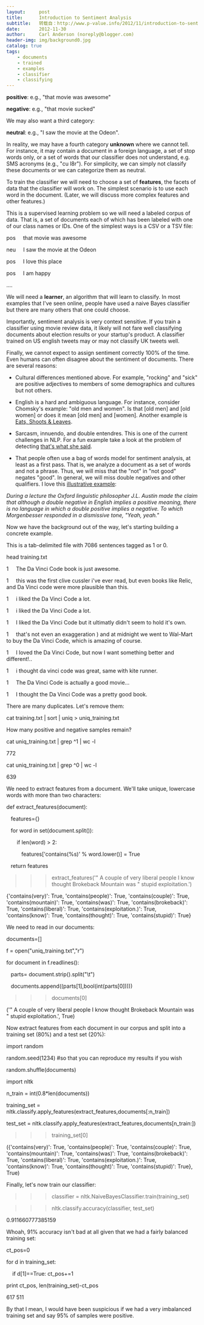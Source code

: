```yaml
---
layout:     post
title:      Introduction to Sentiment Analysis
subtitle:   转载自：http://www.p-value.info/2012/11/introduction-to-sentiment-analysis.html
date:       2012-11-30
author:     Carl Anderson (noreply@blogger.com)
header-img: img/background0.jpg
catalog: true
tags:
    - documents
    - trained
    - examples
    - classifier
    - classifying
---
```






**positive**: e.g., "that movie was awesome"


**negative**: e.g., "that movie sucked"





We may also want a third category:





**neutral**: e.g., "I saw the movie at the Odeon".








In reality, we may have a fourth category **unknown** where we cannot tell. For instance, it may contain a document in a foreign language, a set of stop words only, or a set of words that our classifier does not understand, e.g. SMS acronyms (e.g., "cu l8r"). For simplicity, we can simply not classify these documents or we can categorize them as neutral.





To train the classifier we will need to choose a set of **features**, the facets of data that the classifier will work on. The simplest scenario is to use each word in the document. (Later, we will discuss more complex features and other features.)





This is a supervised learning problem so we will need a labeled corpus of data. That is, a set of documents each of which has been labeled with one of our class names or IDs. One of the simplest ways is a CSV or a TSV file:





pos     that movie was awesome


neu     I saw the movie at the Odeon


pos     I love this place


pos     I am happy


....





We will need a **learner**, an algorithm that will learn to classify. In most examples that I've seen online, people have used a naive Bayes classifier but there are many others that one could choose.





Importantly, sentiment analysis is very context sensitive. If you train a classifier using movie review data, it likely will not fare well classifying documents about election results or your startup's product. A classifier trained on US english tweets may or may not classify UK tweets well.





Finally, we cannot expect to assign sentiment correctly 100% of the time. Even humans can often disagree about the sentiment of documents. There are several reasons:

- Cultural differences mentioned above. For example, "rocking" and "sick" are positive adjectives to members of some demographics and cultures but not others.

- English is a hard and ambiguous language. For instance, consider Chomsky's example: "old men and women". Is that [old men] and [old women] or does it mean [old men] and [women]. Another example is [Eats, Shoots & Leaves](http://www.amazon.com/Eats-Shoots-Leaves-Tolerance-Punctuation/dp/1592402038/ref=sr_1_1?ie=UTF8&qid=1354151510&sr=8-1&keywords=eats+shoots+and+leaves).

- Sarcasm, innuendo, and double entendres. This is one of the current challenges in NLP. For a fun example take a look at the problem of detecting [that's what she said](http://blog.echen.me/2011/05/05/twss-building-a-thats-what-she-said-classifier).

- That people often use a bag of words model for sentiment analysis, at least as a first pass. That is, we analyze a document as a set of words and not a phrase. Thus, we will miss that the "not" in "not good" negates "good". In general, we will miss double negatives and other qualifiers. I love this [illustrative example](http://en.wikipedia.org/wiki/Sidney_Morgenbesser):


> 
*During a lecture the Oxford linguistic philosopher J.L. Austin made the claim that although a double negative in English implies a positive meaning, there is no language in which a double positive implies a negative. To which Morgenbesser responded in a dismissive tone, "Yeah, yeah."*


Now we have the background out of the way, let's starting building a concrete example.








This is a tab-delimited file with 7086 sentences tagged as 1 or 0. 





head training.txt


1     The Da Vinci Code book is just awesome.


1     this was the first clive cussler i've ever read, but even books like Relic, and Da Vinci code were more plausible than this.


1     i liked the Da Vinci Code a lot.


1     i liked the Da Vinci Code a lot.


1     I liked the Da Vinci Code but it ultimatly didn't seem to hold it's own.


1     that's not even an exaggeration ) and at midnight we went to Wal-Mart to buy the Da Vinci Code, which is amazing of course.


1     I loved the Da Vinci Code, but now I want something better and different!..


1     i thought da vinci code was great, same with kite runner.


1     The Da Vinci Code is actually a good movie...


1     I thought the Da Vinci Code was a pretty good book.





There are many duplicates. Let's remove them:





cat training.txt | sort | uniq > uniq_training.txt





How many positive and negative samples remain?





cat uniq_training.txt | grep ^1 | wc -l


772


cat uniq_training.txt | grep ^0 | wc -l


639





We need to extract features from a document. We'll take unique, lowercase words with more than two characters:





def extract_features(document):


   features={}


   for word in set(document.split()):


       if len(word) > 2:


          features['contains(%s)' % word.lower()] = True


   return features





>>> extract_features('" A couple of very liberal people I know thought Brokeback Mountain was " stupid exploitation.')


{'contains(very)': True, 'contains(people)': True, 'contains(couple)': True, 'contains(mountain)': True, 'contains(was)': True, 'contains(brokeback)': True, 'contains(liberal)': True, 'contains(exploitation.)': True, 'contains(know)': True, 'contains(thought)': True, 'contains(stupid)': True}





We need to read in our documents:





documents=[]


f = open("uniq_training.txt","r")


for document in f.readlines():


   parts= document.strip().split("\t")


   documents.append((parts[1],bool(int(parts[0]))))





>>> documents[0]


('" A couple of very liberal people I know thought Brokeback Mountain was " stupid exploitation.', True)





Now extract features from each document in our corpus and split into a training set (80%) and a test set (20%):





import random


random.seed(1234) #so that you can reproduce my results if you wish


random.shuffle(documents)


import nltk


n_train = int(0.8*len(documents))


training_set = nltk.classify.apply_features(extract_features,documents[:n_train])


test_set = nltk.classify.apply_features(extract_features,documents[n_train:])





>>> training_set[0]


({'contains(very)': True, 'contains(people)': True, 'contains(couple)': True, 'contains(mountain)': True, 'contains(was)': True, 'contains(brokeback)': True, 'contains(liberal)': True, 'contains(exploitation.)': True, 'contains(know)': True, 'contains(thought)': True, 'contains(stupid)': True}, True)





Finally, let's now train our classifier:





>>> classifier = nltk.NaiveBayesClassifier.train(training_set)





>>> nltk.classify.accuracy(classifier, test_set)


0.911660777385159





Whoah, 91% accuracy isn't bad at all given that we had a fairly balanced training set:





ct_pos=0


for d in training_set:


    if d[1]==True: ct_pos+=1





print ct_pos, len(training_set)-ct_pos


617 511





By that I mean, I would have been suspicious if we had a very imbalanced training set and say 95% of samples were positive.

